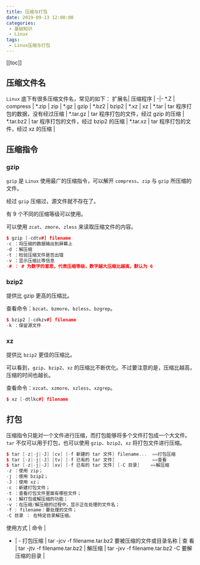 ```yaml
---
title: 压缩与打包
date: 2019-09-13 12:00:00
categories:
 - 基础知识
 - Linux
tags:
 - Linux压缩与打包
---
```

[[toc]]

## 压缩文件名
`Linux` 底下有很多压缩文件名，常见的如下：
扩展名| 压缩程序 | 
-|-
\*.Z | compress | 
\*.zip | zip | 
\*.gz | gzip | 
\*.bz2 | bzip2 | 
\*.xz | xz | 
\*.tar | tar 程序打包的数据，没有经过压缩 | 
\*.tar.gz | tar 程序打包的文件，经过 gzip 的压缩 | 
\*.tar.bz2 | tar 程序打包的文件，经过 bzip2 的压缩 | 
\*.tar.xz | tar 程序打包的文件，经过 xz 的压缩 | 

## 压缩指令
### gzip
`gzip` 是 `Linux` 使用最广的压缩指令，可以解开 `compress`、`zip` 与 `gzip` 所压缩的文件。

经过 `gzip` 压缩过，源文件就不存在了。

有 9 个不同的压缩等级可以使用。

可以使用 `zcat`、`zmore`、`zless` 来读取压缩文件的内容。
```cpp
$ gzip [-cdtv#] filename
-c ：将压缩的数据输出到屏幕上
-d ：解压缩
-t ：检验压缩文件是否出错
-v ：显示压缩比等信息
-# ： # 为数字的意思，代表压缩等级，数字越大压缩比越高，默认为 6
```
### bzip2
提供比 gzip 更高的压缩比。

查看命令：`bzcat`、`bzmore`、`bzless`、`bzgrep`。
```cpp
$ bzip2 [-cdkzv#] filename
-k ：保留源文件
```
### xz
提供比 `bzip2` 更佳的压缩比。

可以看到，`gzip`、`bzip2`、`xz` 的压缩比不断优化。不过要注意的是，压缩比越高，压缩的时间也越长。

查看命令：`xzcat`、`xzmore`、`xzless`、`xzgrep`。
```cpp
$ xz [-dtlkc#] filename
```

## 打包
压缩指令只能对一个文件进行压缩，而打包能够将多个文件打包成一个大文件。`tar` 不仅可以用于打包，也可以使用 `gzip`、`bzip2`、`xz` 将打包文件进行压缩。
```cpp
$ tar [-z|-j|-J] [cv] [-f 新建的 tar 文件] filename...  ==打包压缩
$ tar [-z|-j|-J] [tv] [-f 已有的 tar 文件]              ==查看
$ tar [-z|-j|-J] [xv] [-f 已有的 tar 文件] [-C 目录]    ==解压缩
-z ：使用 zip；
-j ：使用 bzip2；
-J ：使用 xz；
-c ：新建打包文件；
-t ：查看打包文件里面有哪些文件；
-x ：解打包或解压缩的功能；
-v ：在压缩/解压缩的过程中，显示正在处理的文件名；
-f : filename：要处理的文件；
-C 目录 ： 在特定目录解压缩。
```
使用方式	| 命令 |
- | -
打包压缩 | tar -jcv -f filename.tar.bz2 要被压缩的文件或目录名称 |
查 看 | tar -jtv -f filename.tar.bz2 |
解压缩 | tar -jxv -f filename.tar.bz2 -C 要解压缩的目录 |
